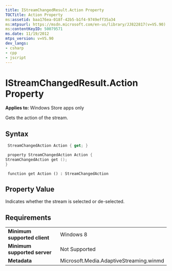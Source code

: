 ```yaml
---
title: IStreamChangedResult.Action Property
TOCTitle: Action Property
ms:assetid: baa176ea-018f-42b5-b1f4-9749eff35a34
ms:mtpsurl: https://msdn.microsoft.com/en-us/library/JJ822817(v=VS.90)
ms:contentKeyID: 50079571
ms.date: 11/19/2012
mtps_version: v=VS.90
dev_langs:
- csharp
- cpp
- jscript
---
```


# IStreamChangedResult.Action Property

**Applies to:** Windows Store apps only

Gets the action of the stream.

## Syntax

```csharp
 StreamChangedAction Action { get; }
```

```cpp
 property StreamChangedAction Action {
StreamChangedAction get ();
}
```

```jscript
 function get Action () : StreamChangedAction
```

## Property Value

Indicates whether the stream is selected or de-selected.

## Requirements

|||
|--- |--- |
|**Minimum supported client**|Windows 8|
|**Minimum supported server**|Not Supported|
|**Metadata**|Microsoft.Media.AdaptiveStreaming.winmd|

